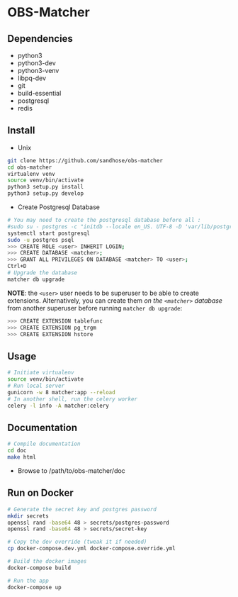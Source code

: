 OBS-Matcher
===========

Dependencies
------------
* python3
* python3-dev
* python3-venv
* libpq-dev
* git
* build-essential
* postgresql
* redis

Install
-------

* Unix
```bash
git clone https://github.com/sandhose/obs-matcher
cd obs-matcher
virtualenv venv
source venv/bin/activate
python3 setup.py install
python3 setup.py develop
```

* Create Postgresql Database
```bash
# You may need to create the postgresql database before all :
#sudo su - postgres -c "initdb --locale en_US. UTF-8 -D 'var/lib/postgres/data'"
systemctl start postgresql
sudo -u postgres psql
>>> CREATE ROLE <user> INHERIT LOGIN;
>>> CREATE DATABASE <matcher>;
>>> GRANT ALL PRIVILEGES ON DATABASE <matcher> TO <user>;
Ctrl+D
# Upgrade the database
matcher db upgrade
```

**NOTE**: the `<user>` user needs to be superuser to be able to create extensions. Alternatively, you can create them *on the `<matcher>` database* from another superuser before running `matcher db upgrade`:
```bash
>>> CREATE EXTENSION tablefunc
>>> CREATE EXTENSION pg_trgm
>>> CREATE EXTENSION hstore
```

Usage
-----

```bash
# Initiate virtualenv
source venv/bin/activate
# Run local server
gunicorn -w 8 matcher:app --reload
# In another shell, run the celery worker
celery -l info -A matcher:celery
```

Documentation
-------------

```bash
# Compile documentation
cd doc
make html
```
* Browse to /path/to/obs-matcher/doc

Run on Docker
-------------

```bash
# Generate the secret key and postgres password
mkdir secrets
openssl rand -base64 48 > secrets/postgres-password
openssl rand -base64 48 > secrets/secret-key

# Copy the dev override (tweak it if needed)
cp docker-compose.dev.yml docker-compose.override.yml

# Build the docker images
docker-compose build

# Run the app
docker-compose up
```
